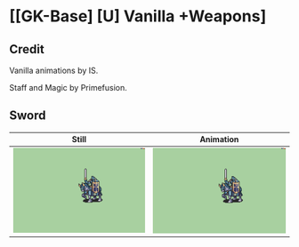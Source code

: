 # [\[GK-Base\] \[U\] Vanilla +Weapons]

## Credit

Vanilla animations by IS.

Staff and Magic by Primefusion.

## Sword

| Still | Animation |
| :---: | :-------: |
| ![Sword still](./Sword_000.png) | ![Sword animation](./Sword.gif) |

